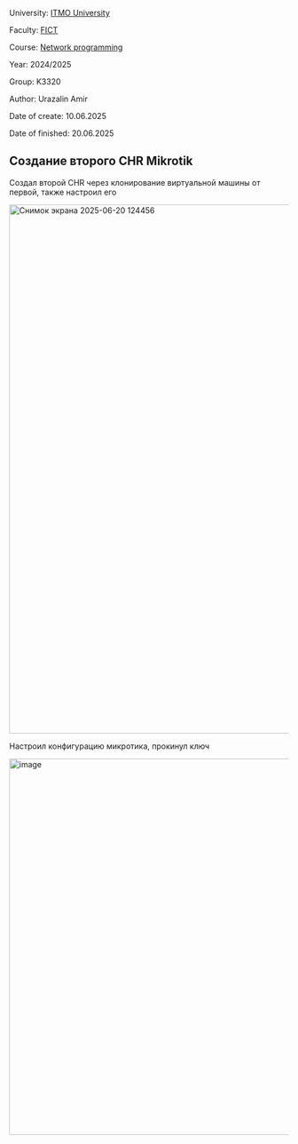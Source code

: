 University: [ITMO University](https://itmo.ru/ru/)

Faculty: [FICT](https://fict.itmo.ru)

Course: [Network programming](https://github.com/itmo-ict-faculty/network-programming)

Year: 2024/2025

Group: K3320

Author: Urazalin Amir

Date of create: 10.06.2025

Date of finished: 20.06.2025

## Создание второго CHR Mikrotik

Создал второй CHR через клонирование виртуальной машины от первой, также настроил его

<img width="953" alt="Снимок экрана 2025-06-20 124456" src="https://github.com/user-attachments/assets/60b07f78-ce1c-429b-95d9-4a07cb6412ea" />

Настроил конфигурацию микротика, прокинул ключ

<img width="678" alt="image" src="https://github.com/user-attachments/assets/b64c8d20-5a32-4af8-aafd-1d2728c9d458" />


